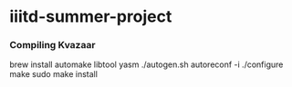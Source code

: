 # iiitd-summer-project

### Compiling Kvazaar

brew install automake libtool yasm
./autogen.sh
autoreconf -i
./configure
make 
sudo make install

